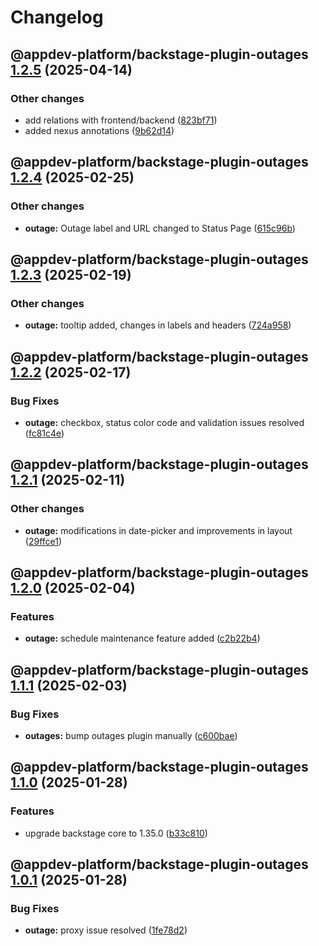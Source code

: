 # Changelog

## @appdev-platform/backstage-plugin-outages [1.2.5](https://gitlab.cee.redhat.com/app-dev-platform/backstage-plugins/compare/@appdev-platform/backstage-plugin-outages@1.2.4...@appdev-platform/backstage-plugin-outages@1.2.5) (2025-04-14)


### Other changes

* add relations with frontend/backend ([823bf71](https://gitlab.cee.redhat.com/app-dev-platform/backstage-plugins/commit/823bf716e1c58e6550db8ef823518821cda938d3))
* added nexus annotations ([9b62d14](https://gitlab.cee.redhat.com/app-dev-platform/backstage-plugins/commit/9b62d146f10aea790a356ffbffd99621cd86a96f))

## @appdev-platform/backstage-plugin-outages [1.2.4](https://gitlab.cee.redhat.com/app-dev-platform/backstage-plugins/compare/@appdev-platform/backstage-plugin-outages@1.2.3...@appdev-platform/backstage-plugin-outages@1.2.4) (2025-02-25)


### Other changes

* **outage:** Outage label and URL changed to Status Page ([615c96b](https://gitlab.cee.redhat.com/app-dev-platform/backstage-plugins/commit/615c96b75951509952ef40088dab4ba2d217dbbc))

## @appdev-platform/backstage-plugin-outages [1.2.3](https://gitlab.cee.redhat.com/app-dev-platform/backstage-plugins/compare/@appdev-platform/backstage-plugin-outages@1.2.2...@appdev-platform/backstage-plugin-outages@1.2.3) (2025-02-19)


### Other changes

* **outage:**  tooltip added, changes in labels and headers ([724a958](https://gitlab.cee.redhat.com/app-dev-platform/backstage-plugins/commit/724a95873782b6b2931c0585b2b70a5fe4a4a2e9))

## @appdev-platform/backstage-plugin-outages [1.2.2](https://gitlab.cee.redhat.com/app-dev-platform/backstage-plugins/compare/@appdev-platform/backstage-plugin-outages@1.2.1...@appdev-platform/backstage-plugin-outages@1.2.2) (2025-02-17)


### Bug Fixes

* **outage:** checkbox, status color code and validation issues resolved ([fc81c4e](https://gitlab.cee.redhat.com/app-dev-platform/backstage-plugins/commit/fc81c4e02a8beb169e6ffe854329b9d0502ec7c5))

## @appdev-platform/backstage-plugin-outages [1.2.1](https://gitlab.cee.redhat.com/app-dev-platform/backstage-plugins/compare/@appdev-platform/backstage-plugin-outages@1.2.0...@appdev-platform/backstage-plugin-outages@1.2.1) (2025-02-11)


### Other changes

* **outage:** modifications in date-picker and improvements in layout ([29ffce1](https://gitlab.cee.redhat.com/app-dev-platform/backstage-plugins/commit/29ffce197c7292138a3968c93e973462a0699797))

## @appdev-platform/backstage-plugin-outages [1.2.0](https://gitlab.cee.redhat.com/app-dev-platform/backstage-plugins/compare/@appdev-platform/backstage-plugin-outages@1.1.1...@appdev-platform/backstage-plugin-outages@1.2.0) (2025-02-04)


### Features

* **outage:** schedule maintenance feature added ([c2b22b4](https://gitlab.cee.redhat.com/app-dev-platform/backstage-plugins/commit/c2b22b4953bbf0577ed15e8edcaee6fed0dc99ab))

## @appdev-platform/backstage-plugin-outages [1.1.1](https://gitlab.cee.redhat.com/app-dev-platform/backstage-plugins/compare/@appdev-platform/backstage-plugin-outages@1.1.0...@appdev-platform/backstage-plugin-outages@1.1.1) (2025-02-03)


### Bug Fixes

* **outages:** bump outages plugin manually ([c600bae](https://gitlab.cee.redhat.com/app-dev-platform/backstage-plugins/commit/c600bae0fe1be9e972d66c177e1c83c963536646))

## @appdev-platform/backstage-plugin-outages [1.1.0](https://gitlab.cee.redhat.com/app-dev-platform/backstage-plugins/compare/@appdev-platform/backstage-plugin-outages@1.0.1...@appdev-platform/backstage-plugin-outages@1.1.0) (2025-01-28)


### Features

* upgrade backstage core to 1.35.0 ([b33c810](https://gitlab.cee.redhat.com/app-dev-platform/backstage-plugins/commit/b33c810bc0b7aa1c48bfe3cc9ac14ba36e06be99))

## @appdev-platform/backstage-plugin-outages [1.0.1](https://gitlab.cee.redhat.com/app-dev-platform/backstage-plugins/compare/@appdev-platform/backstage-plugin-outages@1.0.0...@appdev-platform/backstage-plugin-outages@1.0.1) (2025-01-28)


### Bug Fixes

* **outage:** proxy issue resolved ([1fe78d2](https://gitlab.cee.redhat.com/app-dev-platform/backstage-plugins/commit/1fe78d20dddd31c653f59453d65ebbc2f0de5390))

